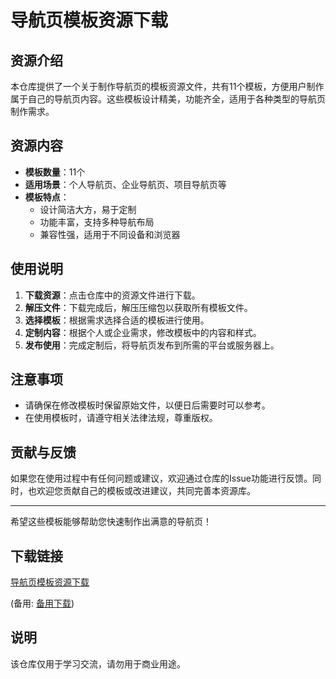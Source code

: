 # 导航页模板资源下载

## 资源介绍

本仓库提供了一个关于制作导航页的模板资源文件，共有11个模板，方便用户制作属于自己的导航页内容。这些模板设计精美，功能齐全，适用于各种类型的导航页制作需求。

## 资源内容

- **模板数量**：11个
- **适用场景**：个人导航页、企业导航页、项目导航页等
- **模板特点**：
  - 设计简洁大方，易于定制
  - 功能丰富，支持多种导航布局
  - 兼容性强，适用于不同设备和浏览器

## 使用说明

1. **下载资源**：点击仓库中的资源文件进行下载。
2. **解压文件**：下载完成后，解压压缩包以获取所有模板文件。
3. **选择模板**：根据需求选择合适的模板进行使用。
4. **定制内容**：根据个人或企业需求，修改模板中的内容和样式。
5. **发布使用**：完成定制后，将导航页发布到所需的平台或服务器上。

## 注意事项

- 请确保在修改模板时保留原始文件，以便日后需要时可以参考。
- 在使用模板时，请遵守相关法律法规，尊重版权。

## 贡献与反馈

如果您在使用过程中有任何问题或建议，欢迎通过仓库的Issue功能进行反馈。同时，也欢迎您贡献自己的模板或改进建议，共同完善本资源库。

---

希望这些模板能够帮助您快速制作出满意的导航页！

## 下载链接
[导航页模板资源下载](https://pan.quark.cn/s/8a4568152d3e) 

(备用: [备用下载](https://pan.baidu.com/s/1F1IF06D74_tEbhH1M6UThw?pwd=1234))

## 说明

该仓库仅用于学习交流，请勿用于商业用途。
